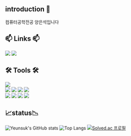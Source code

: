 ## introduction 👋

컴퓨터공학전공 양은석입니다


## 📫 Links 📫
<div>
  <a href="mailto:yanges0603@gmail.com"><img src="https://img.shields.io/badge/Gmail-d14836?style=badge&logo=Gmail&logoColor=white&link=mailto:yanges0603@gmail.com"/></a>
  <a href="https://solved.ac/yanges"><img src="http://mazassumnida.wtf/api/mini/generate_badge?boj=yanges&theme=dark"/></a>
</div>



## 🛠 Tools 🛠

<div>
<img src="https://img.shields.io/badge/Windows-0078D6?style=flat&logo=Windows&logoColor=white">
<br>
<img src="https://img.shields.io/badge/Jupyter-F37626?style=flat&logo=Jupyter&logoColor=white">
<img src="https://img.shields.io/badge/Visual Studio Code-0078D6?style=flat&logo=VSCode&logoColor=white">
<img src="https://img.shields.io/badge/VSCode-5C2D91.svg?style=flat&logo=visual-studio-code&logoColor=22ABF3" />
<img src="https://img.shields.io/badge/Android studio-3DDC84?style=flat&logo=Android&logoColor=white">
<br>
<img src="https://img.shields.io/badge/Github-181717?style=flat&logo=Github&logoColor=white">
<img src="https://img.shields.io/badge/Git-F05032?style=flat&logo=Git&logoColor=white">
<img src="https://img.shields.io/badge/Notion-000000?style=flat&logo=Notion&logoColor=white">
<img src="https://img.shields.io/badge/Discord-5865F2?style=flat&logo=Discord&logoColor=white">
</div>


## 📈status📉

![Yeunsuk's GitHub stats](https://github-readme-stats.vercel.app/api?username=Yeunsuk&theme=github_dark_dimmed&show_icons=true&count_private=true)
![Top Langs](https://github-readme-stats.vercel.app/api/top-langs/?username=Yeunsuk&theme=github_dark_dimmed&layout=compact&count_private=true)
[![Solved.ac
프로필](http://mazassumnida.wtf/api/v2/generate_badge?boj=yanges)](https://solved.ac/yanges)
